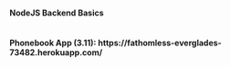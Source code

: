 <h4>NodeJS Backend Basics<h4> <br>
Phonebook App (3.11): https://fathomless-everglades-73482.herokuapp.com/
